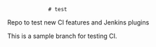                  # test
Repo to test new CI features and Jenkins plugins

This is a sample branch for testing CI. 
